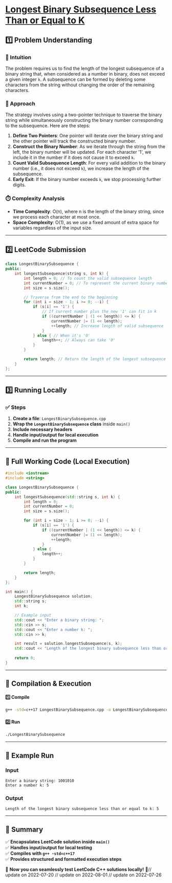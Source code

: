 # **[Longest Binary Subsequence Less Than or Equal to K](https://leetcode.com/problems/longest-binary-subsequence-less-than-or-equal-to-k/description/)**  

## **1️⃣ Problem Understanding**  
### **📌 Intuition**  
The problem requires us to find the length of the longest subsequence of a binary string that, when considered as a number in binary, does not exceed a given integer `k`. A subsequence can be formed by deleting some characters from the string without changing the order of the remaining characters. 

### **🚀 Approach**  
The strategy involves using a two-pointer technique to traverse the binary string while simultaneously constructing the binary number corresponding to the subsequence. Here are the steps:

1. **Define Two Pointers**: One pointer will iterate over the binary string and the other pointer will track the constructed binary number.
2. **Construct the Binary Number**: As we iterate through the string from the left, the binary number will be updated. For each character '1', we include it in the number if it does not cause it to exceed `k`.
3. **Count Valid Subsequence Length**: For every valid addition to the binary number (i.e., it does not exceed `k`), we increase the length of the subsequence.
4. **Early Exit**: If the binary number exceeds `k`, we stop processing further digits. 

### **⏱️ Complexity Analysis**  
- **Time Complexity**: O(n), where n is the length of the binary string, since we process each character at most once.
- **Space Complexity**: O(1), as we use a fixed amount of extra space for variables regardless of the input size.

---  

## **2️⃣ LeetCode Submission**  
```cpp
class LongestBinarySubsequence {
public:
    int longestSubsequence(string s, int k) {
        int length = 0; // To count the valid subsequence length
        int currentNumber = 0; // To represent the current binary number
        int size = s.size();

        // Traverse from the end to the beginning
        for (int i = size - 1; i >= 0; --i) {
            if (s[i] == '1') {
                // If current number plus the new '1' can fit in k
                if ((currentNumber | (1 << length)) <= k) {
                    currentNumber |= (1 << length);
                    ++length; // Increase length of valid subsequence
                }
            } else { // When it's '0'
                length++; // Always can take '0'
            }
        }

        return length; // Return the length of the longest subsequence
    }
};  
```

---  

## **3️⃣ Running Locally**  
### **✅ Steps**  
1. **Create a file**: `LongestBinarySubsequence.cpp`  
2. **Wrap the `LongestBinarySubsequence` class** inside `main()`  
3. **Include necessary headers**  
4. **Handle input/output for local execution**  
5. **Compile and run the program**  

---  

## **📝 Full Working Code (Local Execution)**  
```cpp
#include <iostream>
#include <string>

class LongestBinarySubsequence {
public:
    int longestSubsequence(std::string s, int k) {
        int length = 0;
        int currentNumber = 0;
        int size = s.size();

        for (int i = size - 1; i >= 0; --i) {
            if (s[i] == '1') {
                if ((currentNumber | (1 << length)) <= k) {
                    currentNumber |= (1 << length);
                    ++length;
                }
            } else {
                length++;
            }
        }

        return length;
    }
};

int main() {
    LongestBinarySubsequence solution;
    std::string s;
    int k;

    // Example input
    std::cout << "Enter a binary string: ";
    std::cin >> s;
    std::cout << "Enter a number k: ";
    std::cin >> k;

    int result = solution.longestSubsequence(s, k);
    std::cout << "Length of the longest binary subsequence less than or equal to k: " << result << std::endl;
    
    return 0;
}
```  

---  

## **🔧 Compilation & Execution**  
#### **1️⃣ Compile**  
```bash
g++ -std=c++17 LongestBinarySubsequence.cpp -o LongestBinarySubsequence
```  

#### **2️⃣ Run**  
```bash
./LongestBinarySubsequence
```  

---  

## **🎯 Example Run**  
### **Input**  
```
Enter a binary string: 1001010
Enter a number k: 5
```  
### **Output**  
```
Length of the longest binary subsequence less than or equal to k: 5
```  

---  

## **📌 Summary**  
✅ **Encapsulates LeetCode solution inside `main()`**  
✅ **Handles input/output for local testing**  
✅ **Compiles with `g++ -std=c++17`**  
✅ **Provides structured and formatted execution steps**  

🚀 **Now you can seamlessly test LeetCode C++ solutions locally!** 🚀// update on 2022-07-20
// update on 2022-08-01
// update on 2022-07-26
